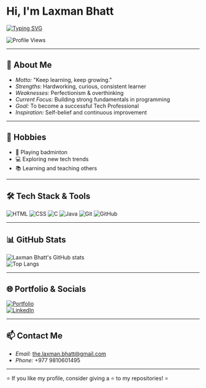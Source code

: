 <!-- Typing Animation -->
# Hi, I'm Laxman Bhatt

[![Typing SVG](https://readme-typing-svg.demolab.com?font=Fira+Code&size=24&duration=2500&pause=1000&color=007BFF&width=600&lines=Aspiring+Software+Developer;Tech+Learner;Code+Explorer)](https://git.io/typing-svg)


<!-- Profile Views -->
![Profile Views](https://komarev.com/ghpvc/?username=Laxman-Bhatt21&label=Profile%20Views&color=007BFF&style=flat)

---

## 🌟 About Me  
- *Motto:* "Keep learning, keep growing."  
- *Strengths:* Hardworking, curious, consistent learner  
- *Weaknesses:* Perfectionism & overthinking  
- *Current Focus:* Building strong fundamentals in programming  
- *Goal:* To become a successful Tech Professional  
- *Inspiration:* Self-belief and continuous improvement  

---

## 👀 Hobbies  
- 🏸 Playing badminton  
- 💻 Exploring new tech trends  
- 📚 Learning and teaching others  

---

## 🛠 Tech Stack & Tools  
![HTML](https://img.shields.io/badge/HTML5-E34F26?style=for-the-badge&logo=html5&logoColor=white)
![CSS](https://img.shields.io/badge/CSS3-1572B6?style=for-the-badge&logo=css3&logoColor=white)
![C](https://img.shields.io/badge/C%20Language-A8B9CC?style=for-the-badge&logo=c&logoColor=black)
![Java](https://img.shields.io/badge/Java-ED8B00?style=for-the-badge&logo=openjdk&logoColor=white)
![Git](https://img.shields.io/badge/Git-F05032?style=for-the-badge&logo=git&logoColor=white)
![GitHub](https://img.shields.io/badge/GitHub-100000?style=for-the-badge&logo=github&logoColor=white)

---

## 📊 GitHub Stats  
![Laxman Bhatt's GitHub stats](https://github-readme-stats.vercel.app/api?username=Laxman-Bhatt21&show_icons=true&theme=tokyonight&custom_title=Laxman%20Bhatt's%20GitHub%20Stats)  
![Top Langs](https://github-readme-stats.vercel.app/api/top-langs/?username=Laxman-Bhatt21&layout=compact&theme=tokyonight)

---

## 🌐 Portfolio & Socials  
[![Portfolio](https://img.shields.io/badge/Visit%20My%20Portfolio-007BFF?style=for-the-badge&logo=vercel&logoColor=white)](https://the-laxman-bhatt.vercel.app/)  
[![LinkedIn](https://img.shields.io/badge/LinkedIn-0A66C2?style=for-the-badge&logo=linkedin&logoColor=white)](https://www.linkedin.com/in/laxman-bhatt08/)

---

## 📫 Contact Me  
- *Email:* [the.laxman.bhatt@gmail.com](mailto:the.laxman.bhatt@gmail.com)  
- *Phone:* +977 9810601495  

---

⭐ If you like my profile, consider giving a ⭐ to my repositories! ⭐
